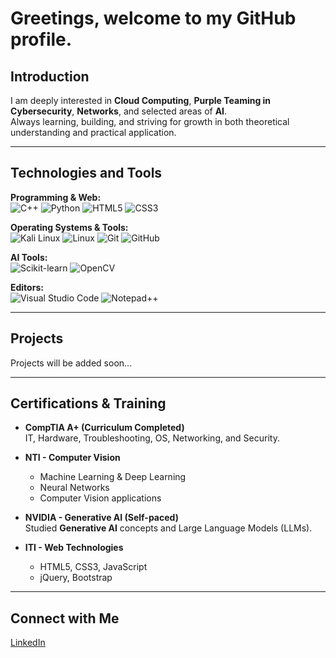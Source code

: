 # Greetings, welcome to my GitHub profile.

## Introduction
I am deeply interested in **Cloud Computing**, **Purple Teaming in Cybersecurity**, **Networks**, and selected areas of **AI**.  
Always learning, building, and striving for growth in both theoretical understanding and practical application.

---

## Technologies and Tools

**Programming & Web:**  
<img alt="C++" src="https://img.shields.io/badge/-C++-00599C?style=flat-square&logo=c%2B%2B&logoColor=white" />
<img alt="Python" src="https://img.shields.io/badge/-Python-3776AB?style=flat-square&logo=python&logoColor=white" />
<img alt="HTML5" src="https://img.shields.io/badge/-HTML5-E34F26?style=flat-square&logo=html5&logoColor=white" />
<img alt="CSS3" src="https://img.shields.io/badge/-CSS3-1572B6?style=flat-square&logo=css3&logoColor=white" />

**Operating Systems & Tools:**  
<img alt="Kali Linux" src="https://img.shields.io/badge/-Kali%20Linux-557C94?style=flat-square&logo=kalilinux&logoColor=white" />
<img alt="Linux" src="https://img.shields.io/badge/-Linux-FCC624?style=flat-square&logo=linux&logoColor=black" />
<img alt="Git" src="https://img.shields.io/badge/-Git-F05032?style=flat-square&logo=git&logoColor=white" />
<img alt="GitHub" src="https://img.shields.io/badge/-GitHub-181717?style=flat-square&logo=github&logoColor=white" />

**AI Tools:**  
<img alt="Scikit-learn" src="https://img.shields.io/badge/-Scikit--learn-F7931E?style=flat-square&logo=scikit-learn&logoColor=white" />
<img alt="OpenCV" src="https://img.shields.io/badge/-OpenCV-5C3EE8?style=flat-square&logo=opencv&logoColor=white" />

**Editors:**  
<img alt="Visual Studio Code" src="https://img.shields.io/badge/-VS%20Code-0078D4?style=flat-square&logo=visual-studio-code&logoColor=white" />
<img alt="Notepad++" src="https://img.shields.io/badge/-Notepad++-90E59A?style=flat-square&logo=notepadplusplus&logoColor=black" />

---

## Projects
Projects will be added soon... 

---

## Certifications & Training

- **CompTIA A+ (Curriculum Completed)**  
  IT, Hardware, Troubleshooting, OS, Networking, and Security.

- **NTI - Computer Vision**    
  - Machine Learning & Deep Learning  
  - Neural Networks  
  - Computer Vision applications
 
- **NVIDIA - Generative AI (Self-paced)**  
  Studied **Generative AI** concepts and Large Language Models (LLMs).    

- **ITI - Web Technologies**   
  - HTML5, CSS3, JavaScript  
  - jQuery, Bootstrap    

---

## Connect with Me
[LinkedIn](https://eg.linkedin.com/in/yousef-saleh-876b3a1b7?trk=people-guest_people_search-card)
